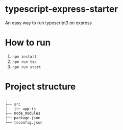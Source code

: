 # typescript-express-starter
An easy way to run typescript3 on express

# How to run

1. ``` npm install ```
2. ``` npm run tsc ```
3. ``` npm run start ```

# Project structure
```bash
.
├── src
│   ├── app.ts
├── node_modules
├── package.json
└── tsconfig.json
```
